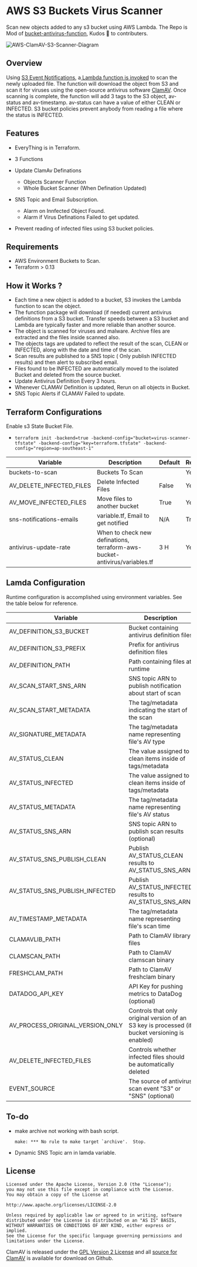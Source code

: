 
# AWS S3 Buckets Virus Scanner

Scan new objects added to any s3 bucket using AWS Lambda. The Repo is Mod of [bucket-antivirus-function](https://github.com/UKForeignOffice/bucket-antivirus-function), Kudos  👏 to contributers.

![AWS-ClamAV-S3-Scanner-Diagram](images/AWS-ClamAV-S3-Scanner-Diagram.png)

## Overview

Using [S3 Event Notifications](http://docs.aws.amazon.com/AmazonS3/latest/user-guide/enable-event-notifications.html), a[ Lambda function is invoked](http://docs.aws.amazon.com/lambda/latest/dg/with-s3.html) to scan the newly uploaded file. The function will download the object from S3 and scan it for viruses using the open-source antivirus software [ClamAV](https://www.clamav.net/). Once scanning is complete, the function will add 3 tags to the S3 object, av-status and av-timestamp. av-status can have a value of either CLEAN or INFECTED. S3 bucket policies prevent anybody from reading a file where the status is INFECTED.

## Features

- EveryThing is in Terraform.
- 3 Functions
- Update ClamAv Definations
  - Objects Scanner Function
  - Whole Bucket Scanner (When Defination Updated)
- SNS Topic and Email Subscription.

  - Alarm on Innfected Object Found.
  - Alarm if Virus Definations Failed to get updated.
- Prevent reading of infected files using S3 bucket policies.

## Requirements

- AWS Environment Buckets to Scan.
- Terraform > 0.13

## How it Works ?

- Each time a new object is added to a bucket, S3 invokes the Lambda function to scan the object.
- The function package will download (if needed) current antivirus definitions from a S3 bucket. Transfer speeds between a S3 bucket and Lambda are typically faster and more reliable than another source.
- The object is scanned for viruses and malware. Archive files are extracted and the files inside scanned also.
- The objects tags are updated to reflect the result of the scan, CLEAN or INFECTED, along with the date and time of the scan.
- Scan results are published to a SNS topic ( Only publish INFECTED results) and then alert to subscribed email.
- Files found to be INFECTED are automatically moved to the isolated Bucket and deleted from the source bucket.
- Update Antivirus Definition Every 3 hours.
- Whenever CLAMAV Definition is updated, Rerun on all objects in Bucket.
- SNS Topic Alerts if CLAMAV Failed to update.

## Terraform Configurations

Enable s3 State Bucket File.
- `terraform init -backend=true -backend-config="bucket=virus-scanner-tfstate" -backend-config="key=terraform.tfstate" -backend-config="region=ap-southeast-1"`


| Variable                 | Description                                                  | Default | Required |
| ------------------------ | ------------------------------------------------------------ | ------- | -------- |
| buckets-to-scan          | Buckets To Scan                                              |         | Yes      |
| AV_DELETE_INFECTED_FILES | Delete Infected Files                                        | False   | Yes      |
| AV_MOVE_INFECTED_FILES   | Move files to another bucket                                 | True    | Yes      |
| sns-notifications-emails | variable.tf, Email to get notified                           | N/A     | True     |
| antivirus-update-rate    | When to check new definations, terraform-aws-bucket-antivirus/variables.tf | 3 H     | Yes      |



## Lamda Configuration

Runtime configuration is accomplished using environment variables. See the table below for reference.

| Variable                         | Description                                                  | Default          | Required |
| -------------------------------- | ------------------------------------------------------------ | ---------------- | -------- |
| AV_DEFINITION_S3_BUCKET          | Bucket containing antivirus definition files                 |                  | Yes      |
| AV_DEFINITION_S3_PREFIX          | Prefix for antivirus definition files                        | clamav_defs      | No       |
| AV_DEFINITION_PATH               | Path containing files at runtime                             | /tmp/clamav_defs | No       |
| AV_SCAN_START_SNS_ARN            | SNS topic ARN to publish notification about start of scan    |                  | No       |
| AV_SCAN_START_METADATA           | The tag/metadata indicating the start of the scan            | av-scan-start    | No       |
| AV_SIGNATURE_METADATA            | The tag/metadata name representing file's AV type            | av-signature     | No       |
| AV_STATUS_CLEAN                  | The value assigned to clean items inside of tags/metadata    | CLEAN            | No       |
| AV_STATUS_INFECTED               | The value assigned to clean items inside of tags/metadata    | INFECTED         | No       |
| AV_STATUS_METADATA               | The tag/metadata name representing file's AV status          | av-status        | No       |
| AV_STATUS_SNS_ARN                | SNS topic ARN to publish scan results (optional)             |                  | No       |
| AV_STATUS_SNS_PUBLISH_CLEAN      | Publish AV_STATUS_CLEAN results to AV_STATUS_SNS_ARN         | True             | No       |
| AV_STATUS_SNS_PUBLISH_INFECTED   | Publish AV_STATUS_INFECTED results to AV_STATUS_SNS_ARN      | True             | No       |
| AV_TIMESTAMP_METADATA            | The tag/metadata name representing file's scan time          | av-timestamp     | No       |
| CLAMAVLIB_PATH                   | Path to ClamAV library files                                 | ./bin            | No       |
| CLAMSCAN_PATH                    | Path to ClamAV clamscan binary                               | ./bin/clamscan   | No       |
| FRESHCLAM_PATH                   | Path to ClamAV freshclam binary                              | ./bin/freshclam  | No       |
| DATADOG_API_KEY                  | API Key for pushing metrics to DataDog (optional)            |                  | No       |
| AV_PROCESS_ORIGINAL_VERSION_ONLY | Controls that only original version of an S3 key is processed (if bucket versioning is enabled) | False            | No       |
| AV_DELETE_INFECTED_FILES         | Controls whether infected files should be automatically deleted | False            | No       |
| EVENT_SOURCE                     | The source of antivirus scan event "S3" or "SNS" (optional)  | S3               | No       |



## To-do

- make archive not working with bash script.

  ```make: *** No rule to make target `archive'.  Stop.```

- Dynamic SNS Topic arn in lamda variable.

## License

```
Licensed under the Apache License, Version 2.0 (the "License");
you may not use this file except in compliance with the License.
You may obtain a copy of the License at

http://www.apache.org/licenses/LICENSE-2.0

Unless required by applicable law or agreed to in writing, software
distributed under the License is distributed on an "AS IS" BASIS,
WITHOUT WARRANTIES OR CONDITIONS OF ANY KIND, either express or implied.
See the License for the specific language governing permissions and
limitations under the License.
```

ClamAV is released under the [GPL Version 2 License](https://github.com/vrtadmin/clamav-devel/blob/master/COPYING) and all [source for ClamAV](https://github.com/vrtadmin/clamav-devel) is available for download on Github.